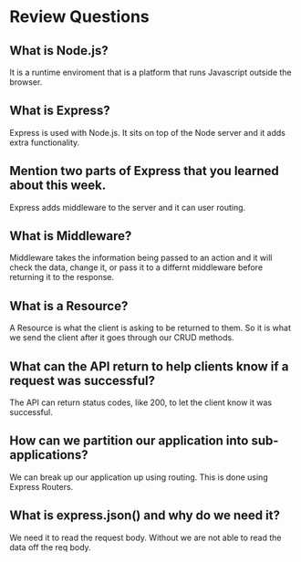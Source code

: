 # Review Questions

## What is Node.js?
  It is a runtime enviroment that is a platform that runs Javascript outside the browser.
## What is Express?
  Express is used with Node.js. It sits on top of the Node server and it adds extra functionality.
## Mention two parts of Express that you learned about this week.
  Express adds middleware to the server and it can user routing. 
## What is Middleware?
  Middleware takes the information being passed to an action and it will check the data, change it, or pass it to a differnt middleware before returning it to the response.
## What is a Resource?
  A Resource is what the client is asking to be returned to them. So it is what we send the client after it goes through our CRUD methods.
## What can the API return to help clients know if a request was successful?
  The API can return status codes, like 200, to let the client know it was successful.
## How can we partition our application into sub-applications?
  We can break up our application up using routing. This is done using Express Routers.
## What is express.json() and why do we need it?
  We need it to read the request body. Without we are not able to read the data off the req body.